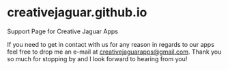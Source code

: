 # creativejaguar.github.io
Support Page for Creative Jaguar Apps

If you need to get in contact with us for any reason in regards to our apps feel free to drop me an e-mail at creativejaguarapps@gmail.com. Thank you so much for stopping by and I look forward to hearing from you!
